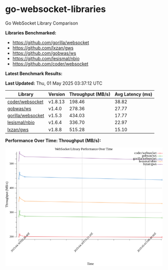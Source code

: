 # go-websocket-libraries

Go WebSocket Library Comparison

**Libraries Benchmarked:**

- https://github.com/gorilla/websocket
- https://github.com/lxzan/gws
- https://github.com/gobwas/ws
- https://github.com/lesismal/nbio
- https://github.com/coder/websocket

**Latest Benchmark Results:**

<!-- BENCHMARK_TABLE_START -->
**Last Updated:** Thu, 01 May 2025 03:37:12 UTC

| Library                                         | Version         | Throughput (MB/s) | Avg Latency (ms) |
| ----------------------------------------------- | --------------- | ----------------- | ---------------- |
| [coder/websocket](https://github.com/coder/websocket) | v1.8.13 | 198.46 | 38.82 |
| [gobwas/ws](https://github.com/gobwas/ws) | v1.4.0 | 278.36 | 27.77 |
| [gorilla/websocket](https://github.com/gorilla/websocket) | v1.5.3 | 434.03 | 17.77 |
| [lesismal/nbio](https://github.com/lesismal/nbio) | v1.6.4 | 336.70 | 22.97 |
| [lxzan/gws](https://github.com/lxzan/gws) | v1.8.8 | 515.28 | 15.10 |
<!-- BENCHMARK_TABLE_END -->

**Performance Over Time: Throughput (MB/s):**

![Benchmark Performance Graph](benchmark_performance.png)